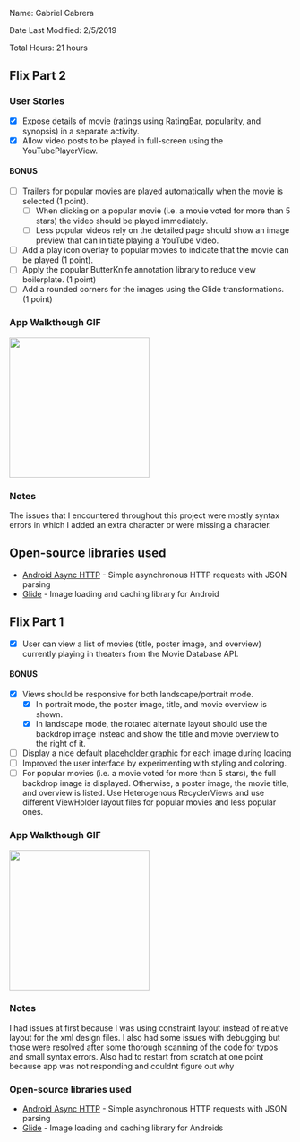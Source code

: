 Name: Gabriel Cabrera

Date Last Modified: 2/5/2019

Total Hours: 21 hours

## Flix Part 2

### User Stories

- [x] Expose details of movie (ratings using RatingBar, popularity, and synopsis) in a separate activity.
- [x] Allow video posts to be played in full-screen using the YouTubePlayerView.

#### BONUS

- [ ] Trailers for popular movies are played automatically when the movie is selected (1 point).
  - [ ] When clicking on a popular movie (i.e. a movie voted for more than 5 stars) the video should be played immediately.
  - [ ] Less popular videos rely on the detailed page should show an image preview that can initiate playing a YouTube video.
- [ ] Add a play icon overlay to popular movies to indicate that the movie can be played (1 point).
- [ ] Apply the popular ButterKnife annotation library to reduce view boilerplate. (1 point)
- [ ] Add a rounded corners for the images using the Glide transformations. (1 point)

### App Walkthough GIF


<img src="YOUR_GIF_URL_HERE" width=250><br>

### Notes

The issues that I encountered throughout this project were mostly syntax errors in which I added an extra character or were missing a character.

## Open-source libraries used
- [Android Async HTTP](https://github.com/loopj/android-async-http) - Simple asynchronous HTTP requests with JSON parsing
- [Glide](https://github.com/bumptech/glide) - Image loading and caching library for Android

## Flix Part 1


- [x]  User can view a list of movies (title, poster image, and overview) currently playing in theaters from the Movie Database API.

#### BONUS
- [x] Views should be responsive for both landscape/portrait mode.
   - [x] In portrait mode, the poster image, title, and movie overview is shown.
   - [x] In landscape mode, the rotated alternate layout should use the backdrop image instead and show the title and movie overview to the right of it.

- [ ] Display a nice default [placeholder graphic](https://guides.codepath.com/android/Displaying-Images-with-the-Glide-Library#advanced-usage) for each image during loading
- [ ] Improved the user interface by experimenting with styling and coloring.
- [ ] For popular movies (i.e. a movie voted for more than 5 stars), the full backdrop image is displayed. Otherwise, a poster image, the movie title, and overview is listed. Use Heterogenous RecyclerViews and use different ViewHolder layout files for popular movies and less popular ones.

### App Walkthough GIF

<img src="https://github.com/gjc129/Flickster2/blob/master/flickster2walkthrough.gif" width=250><br>

### Notes
I had issues at first because I was using constraint layout instead of relative layout for the xml design files. I also had some issues with debugging but those were resolved after some thorough scanning of the code for typos and small syntax errors. Also had to restart from scratch at one point because app was not responding and couldnt figure out why

### Open-source libraries used

- [Android Async HTTP](https://github.com/loopj/android-async-http) - Simple asynchronous HTTP requests with JSON parsing
- [Glide](https://github.com/bumptech/glide) - Image loading and caching library for Androids

